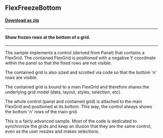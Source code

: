 ## FlexFreezeBottom
#### [Download as zip](https://grapecity.github.io/DownGit/#/home?url=https://github.com/GrapeCity/ComponentOne-WinForms-Samples/tree/master/NetFramework\FlexGrid\VB\FreezeBottom)
____
#### Show frozen rows at the bottom of a grid.
____
The sample implements a control (derived from Panel) that contains a FlexGrid. The contained FlexGrid is positioned with a negative Y coordinate within the panel so that the fixed rows are not visible. 

The contained grid is also sized and scrolled via code so that the bottom 'n' rows are visible. 

The contained grid is bound to a main FlexGrid and therefore shares the underlying grid model (data, layout, styles, selection, etc). 

The whole control (panel and contained grid) is attached to the main FlexGrid and positioned at its bottom. This way, the control always shows the bottom 'n' rows of the main grid. 

This is a fairly advanced sample. Most of the code is dedicated to synchronize the grids and keep an illusion that they are the same control, even as the user resizes and makes selections. 